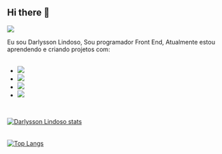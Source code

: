 ## Hi there 👋 <br>
![](https://komarev.com/ghpvc/?username=DarlyssonLindoso&color=brightgreen)  <br>

Eu sou Darlysson Lindoso, Sou programador Front End, Atualmente estou aprendendo e criando projetos com:
<br>
<br>
- <img src="https://img.shields.io/badge/CSS-239120?&style=for-the-badge&logo=css3&logoColor=white"/> 
- <img src="https://img.shields.io/badge/HTML5-E34F26?style=for-the-badge&logo=html5&logoColor=white"/> 
- <img src="https://img.shields.io/badge/JavaScript-F7DF1E?style=for-the-badge&logo=javascript&logoColor=black"/>
- <img src="https://img.shields.io/badge/React-20232A?style=for-the-badge&logo=react&logoColor=61DAFB"/> 
<br>

[![Darlysson Lindoso stats](https://github-readme-stats.vercel.app/api?username=DarlyssonLindoso&show_icons=true&theme=merko)](https://github.com/anuraghazra/github-readme-stats)<br><br><br>
[![Top Langs](https://github-readme-stats.vercel.app/api/top-langs/?username=Darlyssonlindoso&hide_progress=true&theme=merko)](https://github.com/anuraghazra/github-readme-stats)<br>


